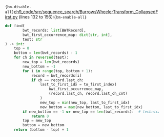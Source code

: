 `{bm-disable-all}`[ch9_code/src/sequence_search/BurrowsWheelerTransform_CollapsedFirst.py](ch9_code/src/sequence_search/BurrowsWheelerTransform_CollapsedFirst.py) (lines 132 to 156):`{bm-enable-all}`

```python
def find(
        bwt_records: list[BWTRecord],
        bwt_first_occurrence_map: dict[str, int],
        test: str
) -> int:
    top = 0
    bottom = len(bwt_records) - 1
    for ch in reversed(test):
        new_top = len(bwt_records)
        new_bottom = -1
        for i in range(top, bottom + 1):
            record = bwt_records[i]
            if ch == record.last_ch:
                last_to_first_idx = to_first_index(
                    bwt_first_occurrence_map,
                    (record.last_ch, record.last_ch_cnt)
                )
                new_top = min(new_top, last_to_first_idx)
                new_bottom = max(new_bottom, last_to_first_idx)
        if new_bottom == -1 or new_top == len(bwt_records):  # technically only need to check one of these conditions
            return 0
        top = new_top
        bottom = new_bottom
    return (bottom - top) + 1
```